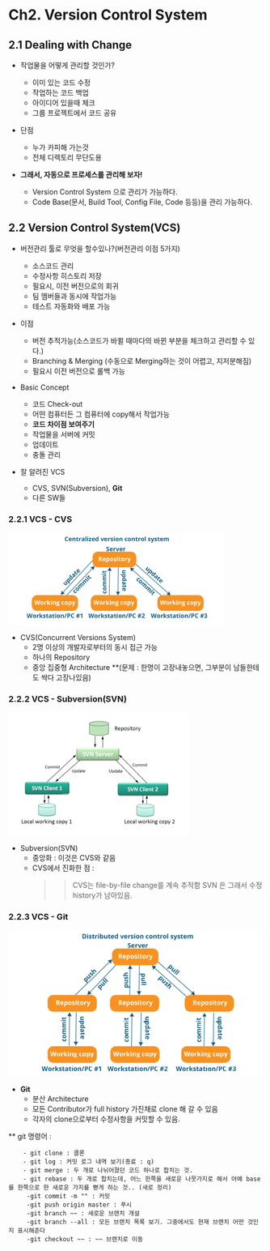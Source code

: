 # Ch2. Version Control System

## 2.1 Dealing with Change

+ 작업물을 어떻게 관리할 것인가?
  - 이미 있는 코드 수정
  - 작업하는 코드 백업
  - 아이디어 있을때 체크
  - 그룹 프로젝트에서 코드 공유
  
+ 단점
  - 누가 카피해 가는것
  - 전체 디렉토리 무단도용
  
+ **그래서, 자동으로 프로세스를 관리해 보자!**
  - Version Control System 으로 관리가 가능하다. 
  - Code Base(문서, Build Tool, Config File, Code  등등)을 관리 가능하다.

## 2.2 Version Control System(VCS)

+ 버전관리 툴로 무엇을 할수있나?(버전관리 이점 5가지)
  - 소스코드 관리
  - 수정사항 히스토리 저장
  - 필요시, 이전 버전으로의 회귀
  - 팀 멤버들과 동시에 작업가능
  - 테스트 자동화와 배포 가능

+ 이점
  - 버전 추적가능(소스코드가 바뀔 때마다의 바뀐 부분을 체크하고 관리할 수 있다.)
  - Branching & Merging (수동으로 Merging하는 것이 어렵고, 지저분해짐)
  - 필요시 이전 버전으로 롤백 가능

+ Basic Concept
  - 코드 Check-out
  - 어떤 컴퓨터든 그 컴퓨터에 copy해서 작업가능
  - **코드 차이점 보여주기**
  - 작업물을 서버에 커밋
  - 업데이트
  - 충돌 관리

+ 잘 알려진 VCS
  - CVS, SVN(Subversion), **Git**
  - 다른 SW들
  
### 2.2.1 VCS - CVS

<img src="images/OSP_Ch2_1.png"/>

+ CVS(Concurrent Versions System)
  - 2명 이상의 개발자로부터의 동시 접근 가능
  - 하나의 Repository
  - 중앙 집중형 Architecture **(문제 : 한명이 고장내놓으면, 그부분이 남들한테도 싹다 고장나있음)
  
### 2.2.2 VCS - Subversion(SVN)

<img src="images/OSP_Ch2_2.png"/>

+ Subversion(SVN)
  - 중앙화 : 이것은 CVS와 같음
  - CVS에서 진화한 점 :
      >> CVS는 file-by-file change를 계속 추적함
      >> SVN 은 그래서 수정 history가 남아있음.

### 2.2.3 VCS - Git

<img src="images/OSP_Ch2_3.png"/>

+ **Git**
  - 분산 Architecture
  - 모든 Contributor가 full history 가진채로 clone 해 갈 수 있음
  - 각자의 clone으로부터 수정사항을 커밋할 수 있음.


       
** git 명령어 : 

        - git clone : 클론
        - git log : 커밋 로그 내역 보기(종료 : q)
        - git merge : 두 개로 나뉘어졌던 코드 하나로 합치는 것. 
        - git rebase : 두 개로 합치는데, 어느 한쪽을 새로운 나뭇가지로 해서 아예 base를 한쪽으로 한 새로운 가지를 뻗게 하는 것.. (새로 정리)
         -git commit -m "" : 커밋
         -git push origin master : 푸시
         -git branch ~~ : 새로운 브랜치 개설
         -git branch --all : 모든 브랜치 목록 보기. 그중에서도 현재 브랜치 어떤 것인지 표시해준다
         -git checkout ~~ : ~~ 브랜치로 이동
               
